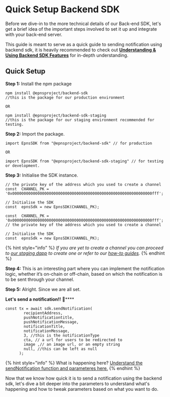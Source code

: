 # Quick Setup Backend SDK

Before we dive-in to the more technical details of our Back-end SDK, let's get a brief idea of the important steps involved to set it up and integrate with your back-end server.&#x20;

This guide is meant to serve as a quick guide to sending notification using backend sdk, it is heavily recommended to check out [**Understanding & Using Backend SDK Features**](understanding-and-using-backend-sdk.md) for in-depth understanding.

## Quick Setup

**Step 1:** Install the npm package

```
npm install @epnsproject/backend-sdk 
//this is the package for our production environment

OR

npm install @epnsproject/backend-sdk-staging 
//this is the package for our staging environment recommended for testing.
```

**Step 2:** Import the package.

```
import EpnsSDK from "@epnsproject/backend-sdk" // for production

OR

import EpnsSDK from "@epnsproject/backend-sdk-staging" // for testing or development.
```

**Step 3:** Initialise the SDK instance.

```
// the private key of the address which you used to create a channel
const  CHANNEL_PK = '0x0000000000000000000000000000000000000000000000000000000000000fff';

// Initialise the SDK
const  epnsSdk = new EpnsSDK(CHANNEL_PK);

const  CHANNEL_PK = '0x0000000000000000000000000000000000000000000000000000000000000fff'; // the private key of the address which you used to create a channel

// Initialise the SDK
const  epnsSdk = new EpnsSDK(CHANNEL_PK);
```

{% hint style="info" %}
_If you are yet to create a channel you can proceed to_ [_our staging dapp_](https://staging.push.org/) _to create one or refer to our_ [_how-to guides_](https://www.notion.so/epns/How-to-EPNS-853afe64839b4cdd8c63209342a783d0)_._
{% endhint %}

**Step 4:**  This is an interesting part where you can implement the notification logic, whether it’s on-chain or off-chain, based on which the notification is to be sent through your channel.

**Step 5:** Alright. Since we are all set.

**Let's send a notification!!** :rocket:****

```
const tx = await sdk.sendNotification(
        recipientAddress,
        pushNotificationtitle,
        pushNotificationMessage,
        notificationTitle,
        notificationMessage,
        3, //this is the notificationType
        cta, // a url for users to be redirected to
        image ,// an image url, or an empty string
        null, //this can be left as null
      );
```

{% hint style="info" %}
What is happening here? [Understand the sendNotification function and parameteres here.](understanding-and-using-backend-sdk.md#sending-notifications-using-the-sdk)
{% endhint %}

Now that we know how quick it is to send a notification using the backend sdk, let's dive a bit deeper into the parameters to understand what's happening and how to tweak parameters based on what you want to do.
